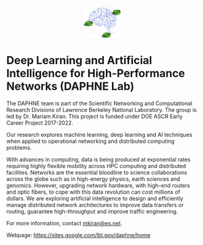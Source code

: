 <p align="center">
<img src="https://github.com/esnet/daphne-public/blob/master/Figures/d-icon.png" width="20%" height="20%" title="daphne-project">
<p>
  
# Deep Learning and Artificial Intelligence for High-Performance Networks (DAPHNE Lab)

The DAPHNE team is part of the Scientific Networking and Computational Research Divisions of Lawrence Berkeley National Laboratory. The group is led by Dr. Mariam Kiran.
This project is funded under DOE ASCR Early Career Project 2017-2022.

Our research explores machine learning, deep learning and AI techniques when applied to operational networking and distributed computing problems.

With advances in computing, data is being produced at exponential rates requiring highly flexible mobility across HPC computing and distributed facilities. Networks are the essential bloodline to science collaborations across the globe such as in high-energy physics, earth sciences and genomics. However, upgrading network hardware, with high-end routers and optic fibers, to cope with this data revolution can cost millions of dollars. We are exploring artificial intelligence to design and efficiently manage distributed network architectures to improve data transfers or routing, guarantee high-throughput and improve traffic engineering.

For more information, contact  <mkiran@es.net>.

Webpage: https://sites.google.com/lbl.gov/daphne/home
